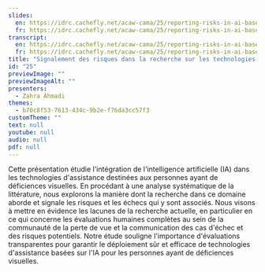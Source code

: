 ```yaml
---
slides:
  en: https://idrc.cachefly.net/acaw-cama/25/reporting-risks-in-ai-based-assistive-technology-research-a-systematic-review-slides-en.pptx
  fr: https://idrc.cachefly.net/acaw-cama/25/reporting-risks-in-ai-based-assistive-technology-research-a-systematic-review-slides-fr.pptx
transcript:
  en: https://idrc.cachefly.net/acaw-cama/25/reporting-risks-in-ai-based-assistive-technology-research-a-systematic-review-transcript-en.docx
  fr: https://idrc.cachefly.net/acaw-cama/25/reporting-risks-in-ai-based-assistive-technology-research-a-systematic-review-transcript-fr.docx
title: "Signalement des risques dans la recherche sur les technologies d’assistance basées sur l’IA : Une revue systématique"
id: "25"
previewImage: ""
previewImageAlt: ""
presenters:
  - Zahra Ahmadi
themes:
  - b70c8f53-7613-434c-9b2e-f76da3cc57f3
customTheme: ""
text: null
youtube: null
audio: null
pdf: null
---
```

Cette présentation étudie l'intégration de l'intelligence artificielle (IA) dans les technologies d'assistance destinées aux personnes ayant de déficiences visuelles. En procédant à une analyse systématique de la littérature, nous explorons la manière dont la recherche dans ce domaine aborde et signale les risques et les échecs qui y sont associés. Nous visons à mettre en évidence les lacunes de la recherche actuelle, en particulier en ce qui concerne les évaluations humaines complètes au sein de la communauté de la perte de vue et la communication des cas d'échec et des risques potentiels. Notre étude souligne l'importance d'évaluations transparentes pour garantir le déploiement sûr et efficace de technologies d'assistance basées sur l'IA pour les personnes ayant de déficiences visuelles.
